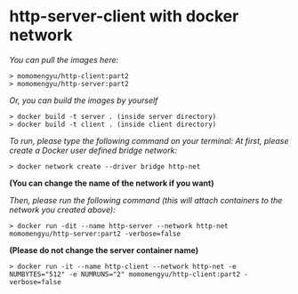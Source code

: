 # http-server-client with docker network

*You can pull the images here:*
```
> momomengyu/http-client:part2
> momomengyu/http-server:part2
```
*Or, you can build the images by yourself*
```
> docker build -t server . (inside server directory)
> docker build -t client . (inside client directory)
```

*To run, please type the following command on your terminal:*
*At first, please create a Docker user defined bridge network:*
```
> docker network create --driver bridge http-net
```
**(You can change the name of the network if you want)**

*Then, please run the following command (this will attach containers to the network you created above):*
```
> docker run -dit --name http-server --network http-net momomengyu/http-server:part2 -verbose=false
```
**(Please do not change the server container name)**
```
> docker run -it --name http-client --network http-net -e NUMBYTES="512" -e NUMRUNS="2" momomengyu/http-client:part2 -verbose=false
```
